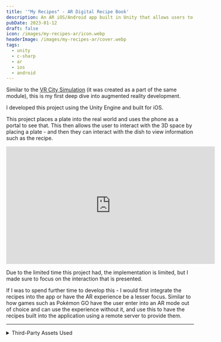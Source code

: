 ```yaml
---
title: '"My Recipes" - AR Digital Recipe Book'
description: An AR iOS/Android app built in Unity that allows users to place and interact with a virtual plate to view recipe information.
pubDate: 2023-01-12
draft: false
icon: /images/my-recipes-ar/icon.webp
headerImage: /images/my-recipes-ar/cover.webp
tags:
  - unity
  - c-sharp
  - ar
  - ios
  - android
---
```


Similar to the [VR City Simulation](/portfolio/vr-city) (it was created as a part of the same module), this is my first deep dive into augmented reality development.

I developed this project using the Unity Engine and built for iOS.

This project places a plate into the real world and uses the phone as a portal to see that.
This then allows the user to interact with the 3D space by placing a plate - and then they can interact with the dish to view information such as the recipe.

<div class="youtube">
<iframe width="560" height="315" src="https://www.youtube-nocookie.com/embed/x8vDYn_1wwc" title="YouTube video player" frameborder="0" allow="accelerometer; autoplay; clipboard-write; encrypted-media; gyroscope; picture-in-picture" allowfullscreen></iframe>
</div>

Due to the limited time this project had, the implementation is limited, but I made sure to focus on the interaction that is presented.

If I was to spend further time to develop this - I would first integrate the recipes into the app or have the AR experience be a lesser focus. Similar to how games such as Pokémon GO have the user enter into an AR mode out of choice and can use the experience without it, and use this to have the recipes built into the application using a remote server to provide them.

---

<details>
<summary> Third-Party Assets Used </summary>

- Unity 2021.3
- Unity AR Feature Pack - Using AR Foundations 4.2.7
- [Garfield Lasagna](https://skfb.ly/owEu9) by Fiasco_Fox is licensed under [Creative Commons Attribution](http://creativecommons.org/licenses/by/4.0/).
- [Cookies on a Plate](https://skfb.ly/o7nJH) by Renee Beenen is licensed under [Creative Commons Attribution-NonCommercial](http://creativecommons.org/licenses/by-nc/4.0/).
- [Pizza](https://skfb.ly/o8LIY) by inƨane is licensed under [Creative Commons Attribution](http://creativecommons.org/licenses/by/4.0/).

</details>
